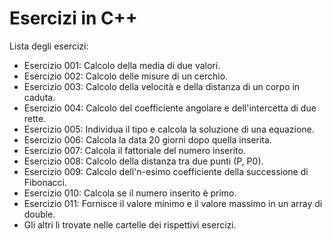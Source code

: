 # Esercizi in C++

Lista degli esercizi:

- Esercizio 001: Calcolo della media di due valori.
- Esercizio 002: Calcolo delle misure di un cerchio.
- Esercizio 003: Calcolo della velocità e della distanza di un corpo in caduta.
- Esercizio 004: Calcolo del coefficiente angolare e dell'intercetta di due rette.
- Esercizio 005: Individua il tipo e calcola la soluzione di una equazione.
- Esercizio 006: Calcola la data 20 giorni dopo quella inserita.
- Esercizio 007: Calcola il fattoriale del numero inserito.
- Esercizio 008: Calcolo della distanza tra due punti (P, P0).
- Esercizio 009: Calcolo dell'n-esimo coefficiente della successione di Fibonacci.
- Esercizio 010: Calcola se il numero inserito è primo.
- Esercizio 011: Fornisce il valore minimo e il valore massimo in un array di double.
- Gli altri li trovate nelle cartelle dei rispettivi esercizi.
